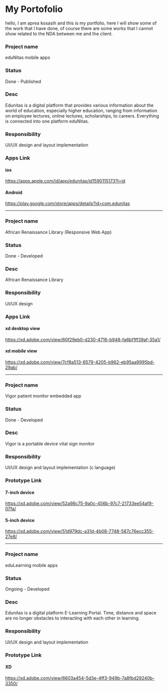 # My Portofolio
hello, I am aprea kosasih and this is my portfolio, here I will show some of the work that I have done,
of course there are some works that I cannot show related to the NDA between me and the client.

### Project name
eduNitas mobile apps

### Status
Done - Published

### Desc
Edunitas is a digital platform that provides various information about the world of education,
especially higher education, ranging from information on employee lectures, online lectures, scholarships, to careers.
Everything is connected into one platform eduNitas.

### Responsibility
UI/UX design and layout implementation

### Apps Link
#### ios
https://apps.apple.com/id/app/edunitas/id1590115173?l=id
#### Android
https://play.google.com/store/apps/details?id=com.edunitas

___

### Project name
African Renaissance Library (Responsive Web App)

### Status
Done - Developed

### Desc
African Renaissance Library

### Responsibility
UI/UX design

### Apps Link
#### xd desktop view
https://xd.adobe.com/view/60f29eb0-d230-4716-b948-fa6bf1ff39af-35a1/
#### xd mobile view
https://xd.adobe.com/view/7cf8a513-6579-4205-b962-eb95aa9995bd-29ab/

___

### Project name
Vigor patient monitor embedded app

### Status
Done - Developed

### Desc
Vigor is a portable device vital sign monitor

### Responsibility
UI/UX design and layout implementation (c language)

### Prototype Link
#### 7-inch device
https://xd.adobe.com/view/52a98c75-9a0c-456b-97c7-21733ee54af9-07fa/
#### 5-inch device
https://xd.adobe.com/view/51d979dc-a31d-4b08-7748-587c76ecc355-27e8/
___

### Project name
eduLearning mobile apps

### Status
Ongoing - Developed

### Desc
Edunitas is a digital platform E-Learning Portal.
Time, distance and space are no longer obstacles
to interacting with each other in learning.

### Responsibility
UI/UX design and layout implementation

### Prototype Link
#### XD
https://xd.adobe.com/view/6603a454-5d3e-4ff3-949b-7a8fbd29240b-3350/
